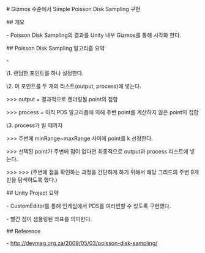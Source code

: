 \# Gizmos 수준에서 Simple Poisson Disk Sampling 구현

\## 개요

\- Poisson Disk Sampling의 결과를 Unity 내부 Gizmos를 통해 시각화 한다.



\## Poisson Disk Sampling 알고리즘 요약

\-

\1. 랜덤한 포인트를 하나 설정한다.

\2. 이 포인트를 두 개의 리스트(output, process)에 넣는다.

\>>> output = 결과적으로 렌더링될 point의 집합

\>>> process = 아직 PDS 알고리즘에 의해 주변 point를 계산하지 않은 point의 집합

\3. process가 빌 때까지

\>>> 주변에 minRange~maxRange 사이에 point를 k 선정한다.

\>>> 선택된 point가 주변에 점이 없다면 최종적으로 output과 process 리스트에 넣는다.

\>>> >>> (주변에 점을 확인하는 과정을 간단하게 하기 위해서 해당 그리드의 주변 9개만을 탐색하도록 했다.)



\## Unity Project 요약

\- CustomEditor를 통해 인게임에서 PDS를 여러번할 수 있도록 구현했다.

\- 빨간 점이 샘플링된 좌표를 의미한다. 



\## Reference

\- http://devmag.org.za/2009/05/03/poisson-disk-sampling/